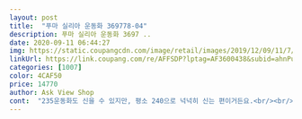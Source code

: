 ```yaml
---
layout: post 
title:  "푸마 실리아 운동화 369778-04" 
description: 푸마 실리아 운동화 3697 ..
date: 2020-09-11 06:44:27 
img: https://static.coupangcdn.com/image/retail/images/2019/12/09/11/7/fc1ed411-2840-4f19-9b1d-b53e1039499a.jpg 
linkUrl: https://link.coupang.com/re/AFFSDP?lptag=AF3600438&subid=ahnPublicAsk&pageKey=1073212813&itemId=2022297498&vendorItemId=70021963264&traceid=V0-113-93943954a59134b6 
categories: [1007] 
color: 4CAF50 
price: 14770 
author: Ask View Shop 
cont:  "235운동화도 신을 수 있지만, 평소 240으로 넉넉히 신는 편이거든요.<br/><br/>가격대비 괜찮고 약간은 화려한 색상으로 선택했어요.<br/><br/>가격대비 대만족합니당 디자인도 예쁘고 발도 편해요 !<br/>가벼운 편이고, 쿠션감도 좀 있습니다.<br/><br/>겉은 예쁜데 뭔가 속이 알차지 않은 느낌이네요.<br/><br/>그냥 제 개인적인 사용후기랍니다<br/>그래서 240으로 주문했고 약간 넉넉한 사이즈에요.<br/><br/>그러고 나서 어제 처음으로 운동화를 신고 헬스장에 갔어요.<br/><br/>그런데 이상하게 신고 걷거나 뛰면 발이 아파요.<br/>.<br/><br/>당연히 양말 신고 신었답니다.<br/><br/>러닝머신 하는데 소리가 많이 나서 조금 민망하더라구요<br/>문제는 불편하다는 거에요ㅠㅠ<br/>물론 사이즈 맞는지 확인하기 위해서 신어보긴 했어요.<br/><br/>바닥에 고무로 되어있어서 그런지 소음이 좀 났어요.<br/><br/>발볼이 좀 있는 저는 아주 딱 껴서 약간은 답답했어요.<br/><br/>보기에는 그렇게 번들번들 하진 않습니다.<br/><br/>부담스럽지 않은 연핑크여서,<br/>사람마다, 발 모양마다 다를 수 있다는 점 참고해주세요.<br/><br/>사람에 따라서 의견은 다를 수 있겠지만<br/>생각이하로 착용감이 편하진 않았지만 저렴하고 예뻐서 그냥 신으려고 했죠.<br/><br/>약간 번들(?) 거리는 소재인것 같아서 걱정 했는데<br/>어머니 드리려고 구매했습니다.<br/><br/>어머니는 발볼이 얇으셔서 아주 잘 맞는다고 하시는데,<br/>워킹화로도 좋을것 같고 가볍게 구매하긴 좋습니다!<br/>이미 두번 신어서 바꾸지도 못하고 .<br/>.<br/> ㅜㅜ<br/>이틀째 약 40분50분 러닝머신 했더니 발가락에 물집이 잡힐랑 말랑해요 ㅠㅠ<br/>일단 그것보다<br/>저는 환불 받고 싶은 물건 중 하나네요 ㅜㅜ<br/>적당히 튀지 않은것 같습니다.<br/><br/>제가 일명 칼발이라고 하는 길쭉한 발임에도 발볼이 아프더라구요.<br/><br/>참고하시면 좋을것 같아요.<br/><br/>평소 편하게 신고 다닐만한 운동화를 찾으셔서,<br/>평소에 조금 걸을때 신어야할지 고민이 되네요... <br/>.<br/>.<br/><br/>헬스를 하려고 구매하고 나니 코로나 때문에 결국 한동안 박스채로 뒀어요.<br/><br/>" 
---
```

